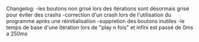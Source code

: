 Changelog:
-les boutons non grisé lors des itérations sont désormais grisé pour éviter des crashs
-correction d'un crash lors de l'utilisation du programme après une réinitialisation
-suppretion des boutons inutiles
-le temps de base d'une itération lors de "play n fois" et infini est passé de 0ms a 250ms
